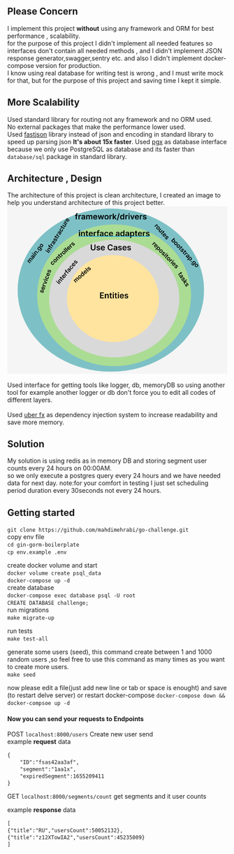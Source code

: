 ## Please Concern 
I implement this project **without** using any framework and ORM
for best performance , scalability.<br>
for the purpose of this project I didn't implement all needed features 
so interfaces don't contain all needed methods ,
and I didn't implement JSON response generator,swagger,sentry etc.
and also I didn't implement docker-compose version for production.<br>
I know using real database for writing test is wrong , and I must write mock for that,
but for the purpose of this project and saving time I kept it simple.
<br>

## More Scalability
Used standard library for routing not any framework and no ORM used. <br>
No external packages that make the performance lower used.<br>
Used [fastjson](https://github.com/valyala/fastjson) library instead of json and encoding in standard library to
speed up parsing json **It's about 15x faster**.
Used [pgx](https://github.com/jackc/pgx) as database interface because 
we only use PostgreSQL as database and its faster than `database/sql` package in standard library.

## Architecture , Design
The architecture of this project is clean architecture,
I created an image to help you understand architecture of this project better.<br>
![clean architecture](https://raw.githubusercontent.com/mahdimehrabi/go-challenge/main/clean.png)

Used interface for getting tools like logger, db, memoryDB so using another tool for example another
logger or db don't force you to edit all codes of different layers.
<br><br>
Used [uber fx](https://github.com/uber-go/fx) as dependency injection system
to increase readability and save more memory. 

## Solution 
My solution is using redis as in memory DB and storing segment user counts
every 24 hours on 00:00AM.<br>
so we only execute a postgres query every 24 hours and we have needed data for next day.
note:for your comfort in testing I just set scheduling period duration every 30seconds not every 24 hours.


## Getting started
`git clone https://github.com/mahdimehrabi/go-challenge.git` <br>
copy env file <br>
`cd gin-gorm-boilerplate`<br>
`cp env.example .env` <br>

create docker volume and start <br>
`docker volume create psql_data` <br>
`docker-compose up -d ` <br>
create database <br>
`docker-compose exec database psql -U root`<br>
`CREATE DATABASE challenge;`<br>
run migrations <br>
`make migrate-up` <br>

run tests <br>
`make test-all`

generate some users (seed), this command create between 1 and 1000 random users 
,so feel free to use this command as many times as you want to create more users.<br>
`make seed`

now please edit a file(just add new line or tab or space is enought) and save (to restart delve server) 
or restart docker-compose `docker-compose down && docker-compsoe up -d` <br>
#### Now you can send your requests to Endpoints 
POST `localhost:8000/users`  Create new user send <br>
example **request** data
```
{
    "ID":"fsas42aa3af",
    "segment":"1aa1x",
    "expiredSegment":1655209411
}
```

GET `localhost:8000/segments/count` get segments and it user counts

example **response** data
```
[
{"title":"RU","usersCount":50052132},
{"title":"z12XTowIA2","usersCount":45235009}
]
```
